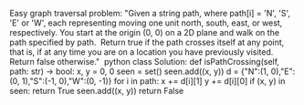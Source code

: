 Easy graph traversal problem:
"Given a string path, where path[i] = 'N', 'S', 'E' or 'W', each representing moving one unit north, south, east, or west, respectively. You start at the origin (0, 0) on a 2D plane and walk on the path specified by path.
​
Return true if the path crosses itself at any point, that is, if at any time you are on a location you have previously visited. Return false otherwise."
​
python
class Solution:
def isPathCrossing(self, path: str) -> bool:
x, y = 0, 0
seen = set()
seen.add((x, y))
d = {"N":(1, 0),"E":(0, 1),"S":(-1, 0),"W":(0, -1)}
for i in path:
x += d[i][1]
y += d[i][0]
if (x, y) in seen:
return True
seen.add((x, y))
return False
